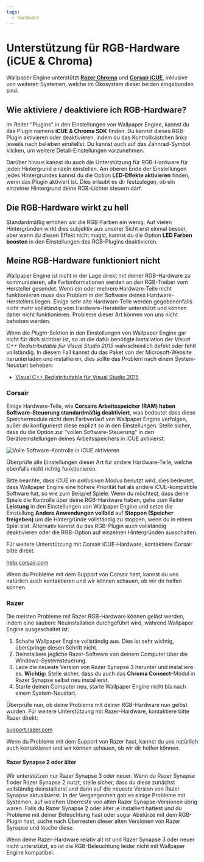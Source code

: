 ```yaml
---
tags:
  - hardware
---
```


# Unterstützung für RGB-Hardware (iCUE & Chroma)

Wallpaper Engine unterstützt [**Razer Chroma**](https://www.razer.com/chroma) und [**Corsair iCUE**](https://www.corsair.com/icue), inklusive von weiteren Systemen, welche im Ökosystem dieser beiden eingebunden sind.

## Wie aktiviere / deaktiviere ich RGB-Hardware?

Im Reiter "Plugins" in den Einstellungen von Wallpaper Engine, kannst du das Plugin namens **iCUE & Chroma SDK** finden. Du kannst dieses RGB-Plugin aktivieren oder deaktivieren, indem du das Kontrollkästchen links jeweils nach belieben einstellst. Du kannst auch auf das Zahnrad-Symbol klicken, um weitere Detail-Einstellungen vorzunehmen.

Darüber hinaus kannst du auch die Unterstützung für RGB-Hardware für jeden Hintergrund einzeln einstellen. Am oberen Ende der Einstellungen jedes Hintergrundes kannst du die Option **LED-Effekte aktivieren** finden, wenn das Plugin aktiviert ist. Dies erlaubt es dir festzulegen, ob ein einzelner Hintergrund deine RGB-Lichter steuern darf.

## Die RGB-Hardware wirkt zu hell

Standardmäßig erhöhen wir die RGB-Farben ein wenig. Auf vielen Hintergründen wirkt dies subjektiv aus unserer Sicht erst einmal besser, aber wenn du diesen Effekt nicht magst, kannst du die Option **LED Farben boosten** in den Einstellungen des RGB-Plugins deaktivieren.

## Meine RGB-Hardware funktioniert nicht

Wallpaper Engine ist nicht in der Lage direkt mit deiner RGB-Hardware zu kommunizieren, alle Farbinformationen werden an den RGB-Treiber vom Hersteller gesendet. Wenn ein oder mehrere Hardware-Teile nicht funktionieren muss das Problem in der Software deines Hardware-Herstellers liegen. Einige sehr alte Hardware-Teile werden gegebenenfalls nicht mehr vollständig vom Hardware-Hersteller unterstützt und können daher nicht funktionieren. Probleme dieser Art können von uns nicht behoben werden.

Wenn die *Plugin*-Sektion in den Einstellungen von Wallpaper Engine gar nicht für dich sichtbar ist, so ist die dafür benötigte Installation der *Visual C++ Redistributable für Visual Studio 2015* wahrscheinlich defekt oder fehlt vollständig. In diesem Fall kannst du das Paket von der Microsoft-Website herunterladen und installieren, dies sollte das Problem nach einem System-Neustart beheben:

* [Visual C++ Redistributable für Visual Studio 2015](https://www.microsoft.com/de-de/download/details.aspx?id=48145)

### Corsair

Einige Hardware-Teile, wie **Corsairs Arbeitsspeicher (RAM) haben Software-Steuerung standardmäßig deaktiviert**, was bedeutet dass diese Speichermodule nicht dem Farbverlauf von Wallpaper Engine verfolgen, außer du konfigurierst diese explizit so in den Einstellungen. Stelle sicher, dass du die Option zur "vollen Software-Steuerung" in den Geräteeinstellungen deines Arbeitsspeichers in iCUE aktivierst:

![Volle Software-Kontrolle in iCUE aktivieren](./icue.png)

Überprüfe alle Einstellungen dieser Art für andere Hardware-Teile, welche ebenfalls nicht richtig funktionieren.

Bitte beachte, dass iCUE im *exklusiven Modus* benutzt wird, dies bedeutet, dass Wallpaper Engine eine höhere Priorität hat als andere iCUE-kompatible Software hat, so wie zum Beispiel Spiele. Wenn du möchtest, dass deine Spiele die Kontrolle über deine RGB-Hardware haben, gehe zum Reiter **Leistung** in den Einstellungen von Wallpaper Engine und setze die Einstellung **Andere Anwendungen vollbild** auf **Stoppen (Speicher freigeben)** um die Hintergründe vollständig zu stoppen, wenn du in einem Spiel bist. Alternativ kannst du das RGB-Plugin auch vollständig deaktivieren oder die RGB-Option auf einzelnen Hintergründen ausschalten.

Für weitere Unterstützung mit Corsair iCUE-Hardware, kontaktiere Corsair bitte direkt:

[help.corsair.com](https://help.corsair.com/)

Wenn du Probleme mit dem Support von Corsair hast, kannst du uns natürlich auch kontaktieren und wir können schauen, ob wir dir helfen können.

### Razer

Die meisten Probleme mit Razer RGB-Hardware können geläst werden, indem eine saubere Neuinstallation durchgeführt wird, während Wallpaper Engine ausgeschaltet ist:

1. Schalte Wallpaper Engine vollständig aus. Dies ist sehr wichtig, überspringe diesen Schritt nicht.
2. Deinstalliere jegliche Razer-Software von deinem Computer über die Windows-Systemsteuerung.
3. Lade die neueste Version von Razer Synapse 3 herunter und installiere es. **Wichtig:** Stelle sicher, dass du auch das **Chroma Connect**-Modul in Razer Synapse selbst neu installierst.
4. Starte deinen Computer neu, starte Wallpaper Engine nicht bis nach einem System-Neustart.

Überprüfe nun, ob deine Probleme mit deiner RGB-Hardware nun gelöst wurden. Für weitere Unterstützung mit Razer-Hardware, kontaktiere bitte Razer direkt:

[support.razer.com](https://support.razer.com/)

Wenn du Probleme mit dem Support von Razer hast, kannst du uns natürlich auch kontaktieren und wir können schauen, ob wir dir helfen können.

#### Razer Synapse 2 oder älter

Wir unterstützen nur Razer Synapse 3 oder neuer. Wenn du Razer Synapse 1 oder Razer Synapse 2 nutzt, stelle sicher, dass du diese zunächst vollständig deinstallierst und dann auf die neueste Version von Razer Synapse aktualisierst. In der Vergangenheit gab es einige Probleme mit Systemen, auf welchen Überreste von alten Razer Synapse-Versionen übrig waren. Falls du Razer Synapse 2 oder älter je installiert hattest und du Probleme mit deiner Beleuchtung hast oder sogar Abstürze mit dem RGB-Plugin hast, suche nach Überresten dieser alten Versionen von Razer Synapse und lösche diese.

Wenn deine Razer-Hardware relativ alt ist und Razer Synapse 3 oder neuer nicht unterstützt, so ist die RGB-Beleuchtung leider nicht mit Wallpaper Engine kompatibel.